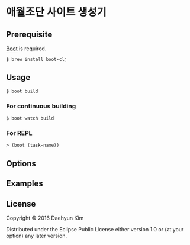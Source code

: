 # 애월조단 사이트 생성기

## Prerequisite

[Boot](http://boot-clj.com) is required.

    $ brew install boot-clj

## Usage

    $ boot build

### For continuous building

    $ boot watch build

### For REPL

    > (boot (task-name))

## Options

## Examples

## License

Copyright © 2016 Daehyun Kim

Distributed under the Eclipse Public License either version 1.0 or (at
your option) any later version.
